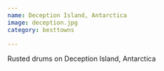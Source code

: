 ```yaml
---
name: Deception Island, Antarctica
image: deception.jpg
category: besttowns

---
```


Rusted drums on Deception Island, Antarctica